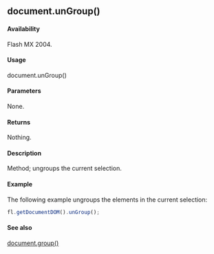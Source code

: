 ## document.unGroup()

#### Availability

Flash MX 2004.

#### Usage

document.unGroup()

#### Parameters

None.

#### Returns

Nothing.

#### Description

Method; ungroups the current selection.

#### Example

The following example ungroups the elements in the current selection:

```javascript
fl.getDocumentDOM().unGroup();

```
#### See also

[document.group()](../Document_object/docume90.md)
